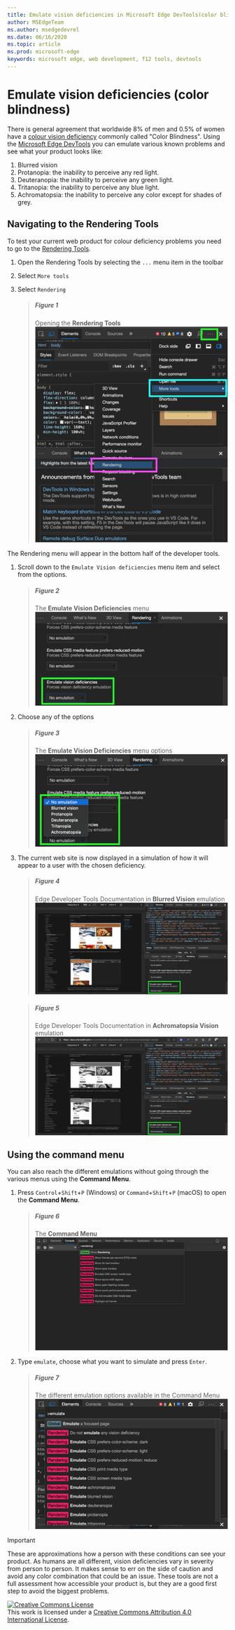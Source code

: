 ```yaml
---
title: Emulate vision deficiencies in Microsoft Edge DevTools(color blindness)
author: MSEdgeTeam
ms.author: msedgedevrel
ms.date: 06/16/2020
ms.topic: article
ms.prod: microsoft-edge
keywords: microsoft edge, web development, f12 tools, devtools
---
```

<!-- Copyright Chris Heilmann 

   Licensed under the Apache License, Version 2.0 (the "License");
   you may not use this file except in compliance with the License.
   You may obtain a copy of the License at

       https://www.apache.org/licenses/LICENSE-2.0

   Unless required by applicable law or agreed to in writing, software
   distributed under the License is distributed on an "AS IS" BASIS,
   WITHOUT WARRANTIES OR CONDITIONS OF ANY KIND, either express or implied.
   See the License for the specific language governing permissions and
   limitations under the License.  -->


# Emulate vision deficiencies (color blindness)

There is general agreement that worldwide 8% of men and 0.5% of women have a [colour vision deficiency][ColourBlindAwareness] commonly called "Color Blindness". Using the [Microsoft Edge DevTools][MicrosoftEdgeDevTools] you can emulate various known problems and see what your product looks like: 

1. Blurred vision
1. Protanopia: the inability to perceive any red light.
1. Deuteranopia: the inability to perceive any green light.
1. Tritanopia: the inability to perceive any blue light.
1. Achromatopsia: the inability to perceive any color except for shades of grey.

## Navigating to the Rendering Tools

To test your current web product for colour deficiency problems you need to go to the [Rendering Tools][RenderingTools].

1. Open the Rendering Tools by selecting the `...` menu item in the toolbar
2. Select `More tools`
3. Select `Rendering` 

    > ##### Figure 1  
    > Opening the **Rendering Tools**  
    > ![Getting to the Rendering Tools][ImageRenderingTools]  

The Rendering menu will appear in the bottom half of the developer tools. 

1. Scroll down to the `Emulate Vision deficiencies` menu item and select from the options.

    > ##### Figure 2  
    > The **Emulate Vision Deficiencies** menu
    > ![The Emulate Vision Deficiencies menu of the Rendering tools][ImageRenderingToolsVisionDeficienciesMenu]  

2. Choose any of the options 

    > ##### Figure 3  
    > The **Emulate Vision Deficiencies** menu options
    > ![Available options to simulation vision deficiencies][ImageRenderingToolsVisionDeficienciesMenuOpen]  

1. The current web site is now displayed in a simulation of how it will appear to a user with the chosen deficiency.

    > ##### Figure 4  
    > Edge Developer Tools Documentation in **Blurred Vision** emulation
    > ![Displaying a web site in blurred vision emulation][ImageAccessibilityBlurredEmulation]  

    > ##### Figure 5  
    > Edge Developer Tools Documentation in **Achromatopsia Vision** emulation
    > ![Displaying a web site in Achromatopsia vision emulation][ImageAccessibilityAchromatopsiaEmulation]  


## Using the command menu

You can also reach the different emulations without going through the various menus using the **Command Menu**. 

1.  Press `Control`+`Shift`+`P` \(Windows\) or `Command`+`Shift`+`P` \(macOS\) to open the **Command Menu**.  
    
    > ##### Figure 6  
    > The **Command Menu**  
    > ![The Command Menu][ImageCommandMenu]  
    
1.  Type `emulate`, choose what you want to simulate and press `Enter`.  
    
    > ##### Figure 7  
    > The different emulation options available in the Command Menu
    > ![Command Menu results for the emulate command][ImageCommandMenuEmulationOptions]  
    

> [!IMPORTANT]
> These are approximations how a person with these conditions can see your product. As humans are all different, vision deficiencies vary in severity from person to person. It makes sense to err on the side of caution and avoid any color combination that could be an issue. These tools are not a full assessment how accessible your product is, but they are a good first step to avoid the biggest problems.    

<!-- image links -->  
[ImageRenderingTools]: /microsoft-edge/devtools-guide-chromium/media/getting-to-the-rendering-tools.msft.png "Figure 1: Getting to the rendering tools"  
[ImageRenderingToolsVisionDeficienciesMenu]: /microsoft-edge/devtools-guide-chromium/media/accessibility-emulate-vision-menu.msft.png "Figure 2: The vision deficiencies option in the rendering menu"  
[ImageRenderingToolsVisionDeficienciesMenuOpen]: /microsoft-edge/devtools-guide-chromium/media/accessibility-emulate-vision-menu-options.msft.png "Figure 3: Available options to simulation vision deficiencies"  
[ImageAccessibilityBlurredEmulation]: /microsoft-edge/devtools-guide-chromium/media/accessibility-blurred-vision-emulation.msft.png "Figure 4: Displaying a web site in blurred vision emulation"  
[ImageAccessibilityAchromatopsiaEmulation]: /microsoft-edge/devtools-guide-chromium/media/accessibility-achromatopsia-emulation.msft.png "Figure 5: Displaying a web site in Achromatopsia vision emulation"  
[ImageCommandMenu]: /microsoft-edge/devtools-guide-chromium/media/css-console-command-menu-rendering.msft.png "Figure 6: The Command Menu"  
[ImageCommandMenuEmulationOptions]: /microsoft-edge/devtools-guide-chromium/media/accessibility-emulation-command-menu-results.msft.png "Figure 7: The different emulation options available in the Command Menu"

<!-- links -->  
[MicrosoftEdgeDevTools]: /microsoft-edge/devtools-guide-chromium "Microsoft Edge (Chromium) Developer Tools"  
[ColourBlindAwareness]: http://www.colourblindawareness.org/colour-blindness/types-of-colour-blindness/ "Colour Blind awareness web site"
[RenderingTools]: /microsoft-edge/devtools-guide-chromium/rendering-tools "Microsoft Edge (Chromium) Rendering Tools"

[![Creative Commons License][CCby4Image]][CCA4IL]  
This work is licensed under a [Creative Commons Attribution 4.0 International License][CCA4IL].  

[CCA4IL]: https://creativecommons.org/licenses/by/4.0  
[CCby4Image]: https://i.creativecommons.org/l/by/4.0/88x31.png  
[GoogleSitePolicies]: https://developers.google.com/terms/site-policies  
